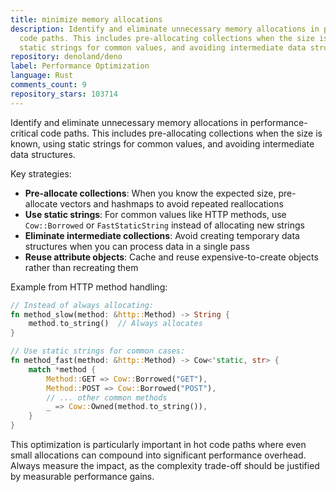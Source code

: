 ```yaml
---
title: minimize memory allocations
description: Identify and eliminate unnecessary memory allocations in performance-critical
  code paths. This includes pre-allocating collections when the size is known, using
  static strings for common values, and avoiding intermediate data structures.
repository: denoland/deno
label: Performance Optimization
language: Rust
comments_count: 9
repository_stars: 103714
---
```


Identify and eliminate unnecessary memory allocations in performance-critical code paths. This includes pre-allocating collections when the size is known, using static strings for common values, and avoiding intermediate data structures.

Key strategies:
- **Pre-allocate collections**: When you know the expected size, pre-allocate vectors and hashmaps to avoid repeated reallocations
- **Use static strings**: For common values like HTTP methods, use `Cow::Borrowed` or `FastStaticString` instead of allocating new strings
- **Eliminate intermediate collections**: Avoid creating temporary data structures when you can process data in a single pass
- **Reuse attribute objects**: Cache and reuse expensive-to-create objects rather than recreating them

Example from HTTP method handling:
```rust
// Instead of always allocating:
fn method_slow(method: &http::Method) -> String {
    method.to_string()  // Always allocates
}

// Use static strings for common cases:
fn method_fast(method: &http::Method) -> Cow<'static, str> {
    match *method {
        Method::GET => Cow::Borrowed("GET"),
        Method::POST => Cow::Borrowed("POST"),
        // ... other common methods
        _ => Cow::Owned(method.to_string()),
    }
}
```

This optimization is particularly important in hot code paths where even small allocations can compound into significant performance overhead. Always measure the impact, as the complexity trade-off should be justified by measurable performance gains.